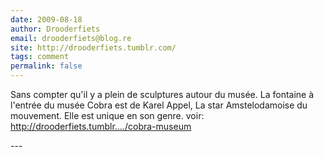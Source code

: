 ```yaml
---
date: 2009-08-18
author: Drooderfiets
email: drooderfiets@blog.re
site: http://drooderfiets.tumblr.com/
tags: comment
permalink: false
---
```


<p>
Sans compter qu'il y a plein de sculptures autour du musée. La fontaine à l'entrée du musée Cobra est de Karel Appel, La star Amstelodamoise du mouvement. Elle est unique en son genre. voir:<br/>
<a href="http://drooderfiets.tumblr.com/post/164025019/cobra-museum">http://drooderfiets.tumblr..../cobra-museum</a>
</p>
---